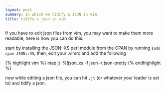 ```yaml
---
layout: post
summary: In which we tidify a JSON in vim.
title: tidify a json in vim
---
```


If you have to edit json files from vim, you may want to make them more readable, here is how you can do this:

start by installing the JSON::XS perl module from the CPAN by running `sudo cpan JSON::XS`, then, edit your .vimrc and add the following

{% highlight vim %}
map <leader>jt  <Esc>:%!json_xs -f json -t json-pretty<CR>
{% endhighlight %}

now while editing a json file, you can hit `,jt` (or whatever your leader is set to) and tidify a json.
